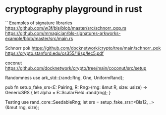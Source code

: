 # cryptography playground in rust

``
Examples of signature libraries
https://github.com/w3f/bls/blob/master/src/schnorr_pop.rs
https://github.com/mmagician/bls-signatures-arkworks-example/blob/master/src/main.rs

Schnorr pok
https://github.com/docknetwork/crypto/tree/main/schnorr_pok
https://crypto.stanford.edu/cs355/19sp/lec5.pdf

coconut
https://github.com/docknetwork/crypto/tree/main/coconut/src/setup

Randomness
use ark_std::{rand::Rng, One, UniformRand};

pub fn setup_fake_srs<E: Pairing, R: Rng>(rng: &mut R, size: usize) -> GenericSRS<E> {
    let alpha = E::ScalarField::rand(rng);
}


Testing
use rand_core::SeedableRng;
let srs = setup_fake_srs::<Bls12, _>(&mut rng, size);
